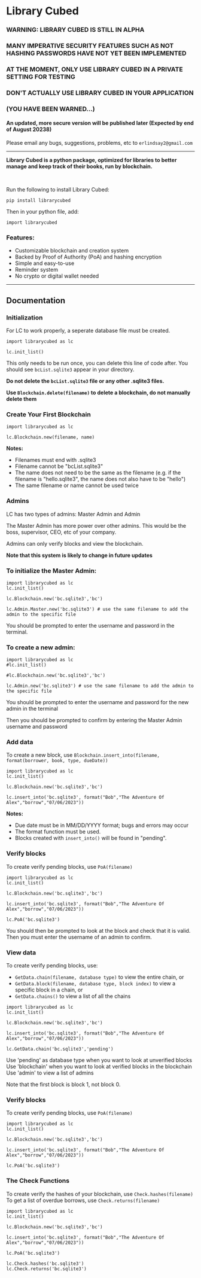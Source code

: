 # Library Cubed

### WARNING: LIBRARY CUBED IS STILL IN ALPHA
### MANY IMPERATIVE SECURITY FEATURES SUCH AS NOT HASHING PASSWORDS HAVE NOT YET BEEN IMPLEMENTED
### AT THE MOMENT, ONLY USE LIBRARY CUBED IN A PRIVATE SETTING FOR TESTING
### DON'T ACTUALLY USE LIBRARY CUBED IN YOUR APPLICATION
### (YOU HAVE BEEN WARNED...)

#### An updated, more secure version will be published later (Expected by end of August 20238)

Please email any bugs, suggestions, problems, etc to `erlindsay2@gmail.com`

--------------------------------------------------------------------------------------------

**Library Cubed is a python package, optimized for libraries to better manage and keep track of their books, run by blockchain.**  

<br>

Run the following to install Library Cubed:
```
pip install librarycubed
```

Then in your python file, add:
```
import librarycubed
```

### **Features**:
- Customizable blockchain and creation system
- Backed by Proof of Authority (PoA) and hashing encryption
- Simple and easy-to-use 
- Reminder system
- No crypto or digital wallet needed

--------------------------------------------------------------------------------------------

## Documentation

### **Initialization**

For LC to work properly, a seperate database file must be created.

```
import librarycubed as lc

lc.init_list()
```

This only needs to be run once, you can delete this line of code after. You should see `bcList.sqlite3` appear in your directory.

**Do not delete the `bcList.sqlite3` file or any other .sqlite3 files.**

**Use `Blockchain.delete(filename)` to delete a blockchain, do not manually delete them**

### **Create Your First Blockchain**

```
import librarycubed as lc

lc.Blockchain.new(filename, name)
```
**Notes:**
- Filenames must end with .sqlite3
- Filename cannot be "bcList.sqlite3"
- The name does not need to be the same as the filename (e.g. if the filename is "hello.sqlite3", the name does not also have to be "hello")
- The same filename or name cannot be used twice

### **Admins**

LC has two types of admins: Master Admin and Admin

The Master Admin has more power over other admins. This would be the boss, supervisor, CEO, etc of your company.

Admins can only verify blocks and view the blockchain.

**Note that this system is likely to change in future updates**
<br>
### To initialize the Master Admin:
```
import librarycubed as lc
lc.init_list()

lc.Blockchain.new('bc.sqlite3','bc')

lc.Admin.Master.new('bc.sqlite3') # use the same filename to add the admin to the specific file
```
You should be prompted to enter the username and password in the terminal.

### To create a new admin:
```
import librarycubed as lc
#lc.init_list()

#lc.Blockchain.new('bc.sqlite3','bc')

lc.Admin.new('bc.sqlite3') # use the same filename to add the admin to the specific file
```

You should be prompted to enter the username and password for the new admin in the terminal

Then you should be prompted to confirm by entering the Master Admin username and password

### Add data

To create a new block, use `Blockchain.insert_into(filename, format(borrower, book, type, dueDate))`

```
import librarycubed as lc
lc.init_list()

lc.Blockchain.new('bc.sqlite3','bc')

lc.insert_into('bc.sqlite3', format("Bob","The Adventure Of Alex","borrow","07/06/2023"))
```

**Notes:**
- Due date must be in MM/DD/YYYY format; bugs and errors may occur
- The format function must be used.
- Blocks created with `insert_into()` will be found in "pending".

### Verify blocks

To create verify pending blocks, use `PoA(filename)`

```
import librarycubed as lc
lc.init_list()

lc.Blockchain.new('bc.sqlite3','bc')

lc.insert_into('bc.sqlite3', format("Bob","The Adventure Of Alex","borrow","07/06/2023"))

lc.PoA('bc.sqlite3')
```

You should then be prompted to look at the block and check that it is valid.
Then you must enter the username of an admin to confirm.

### View data

To create verify pending blocks, use:
- `GetData.chain(filename, database type)` to view the entire chain, or
- `GetData.block(filename, database type, block index)` to view a specific block in a chain, or
- `GetData.chains()` to view a list of all the chains

```
import librarycubed as lc
lc.init_list()

lc.Blockchain.new('bc.sqlite3','bc')

lc.insert_into('bc.sqlite3', format("Bob","The Adventure Of Alex","borrow","07/06/2023"))

lc.GetData.chain('bc.sqlite3','pending')
```

Use 'pending' as database type when you want to look at unverified blocks
Use 'blockchain' when you want to look at verified blocks in the blockchain
Use 'admin' to view a list of admins

Note that the first block is block 1, not block 0.

### Verify blocks

To create verify pending blocks, use `PoA(filename)`

```
import librarycubed as lc
lc.init_list()

lc.Blockchain.new('bc.sqlite3','bc')

lc.insert_into('bc.sqlite3', format("Bob","The Adventure Of Alex","borrow","07/06/2023"))

lc.PoA('bc.sqlite3')
```

### The Check Functions

To create verify the hashes of your blockchain, use `Check.hashes(filename)`
To get a list of overdue borrows, use `Check.returns(filename)`

```
import librarycubed as lc
lc.init_list()

lc.Blockchain.new('bc.sqlite3','bc')

lc.insert_into('bc.sqlite3', format("Bob","The Adventure Of Alex","borrow","07/06/2023"))

lc.PoA('bc.sqlite3')

lc.Check.hashes('bc.sqlite3')
lc.Check.returns('bc.sqlite3')
```


